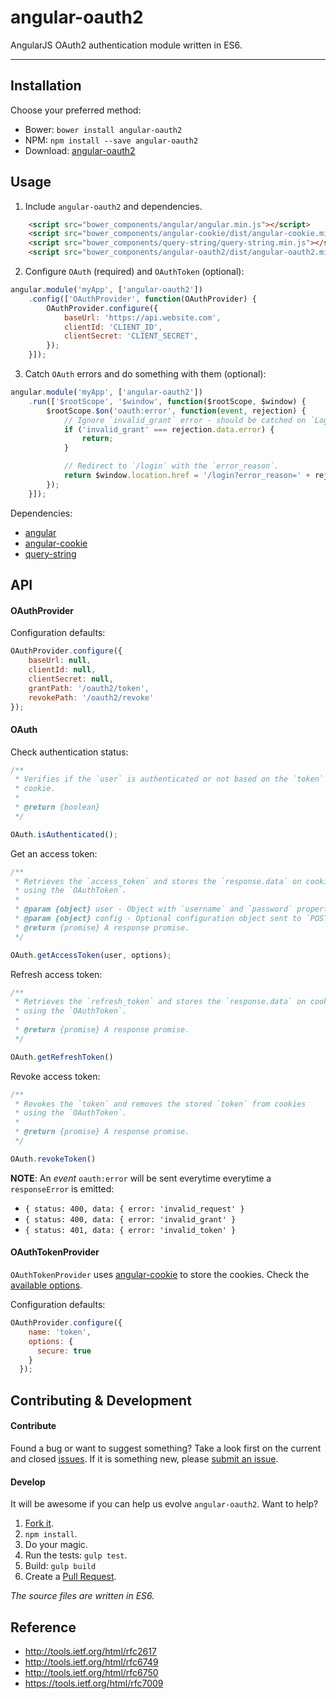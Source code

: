 # angular-oauth2

AngularJS OAuth2 authentication module written in ES6.

---

## Installation

Choose your preferred method:

* Bower: `bower install angular-oauth2`
* NPM: `npm install --save angular-oauth2`
* Download: [angular-oauth2](https://raw.github.com/seegno/angular-oauth2/master/angular-oauth2.min.js)

## Usage

1. Include `angular-oauth2` and dependencies.

```html
    <script src="bower_components/angular/angular.min.js"></script>
    <script src="bower_components/angular-cookie/dist/angular-cookie.min.js"></script>
    <script src="bower_components/query-string/query-string.min.js"></script>
    <script src="bower_components/angular-oauth2/dist/angular-oauth2.min.js"></script>
```

2. Configure `OAuth` (required) and `OAuthToken` (optional):

```js
angular.module('myApp', ['angular-oauth2'])
    .config(['OAuthProvider', function(OAuthProvider) {
        OAuthProvider.configure({
            baseUrl: 'https://api.website.com',
            clientId: 'CLIENT_ID',
            clientSecret: 'CLIENT_SECRET',
        });
    }]);
```

3. Catch `OAuth` errors and do something with them (optional):

```js
angular.module('myApp', ['angular-oauth2'])
    .run(['$rootScope', '$window', function($rootScope, $window) {
        $rootScope.$on('oauth:error', function(event, rejection) {
            // Ignore `invalid_grant` error - should be catched on `LoginController`.
            if ('invalid_grant' === rejection.data.error) {
                return;
            }

            // Redirect to `/login` with the `error_reason`.
            return $window.location.href = '/login?error_reason=' + rejection.data.error;
        });
    }]);
```

Dependencies:

* [angular](https://github.com/angular/angular.js)
* [angular-cookie](https://github.com/ivpusic/angular-cookie)
* [query-string](https://github.com/sindresorhus/query-string)

## API

#### OAuthProvider

Configuration defaults:

```js
OAuthProvider.configure({
    baseUrl: null,
    clientId: null,
    clientSecret: null,
    grantPath: '/oauth2/token',
    revokePath: '/oauth2/revoke'
});
```

#### OAuth

Check authentication status:

```js
/**
 * Verifies if the `user` is authenticated or not based on the `token`
 * cookie.
 *
 * @return {boolean}
 */

OAuth.isAuthenticated();
```

Get an access token:

```js
/**
 * Retrieves the `access_token` and stores the `response.data` on cookies
 * using the `OAuthToken`.
 *
 * @param {object} user - Object with `username` and `password` properties.
 * @param {object} config - Optional configuration object sent to `POST`.
 * @return {promise} A response promise.
 */

OAuth.getAccessToken(user, options);
```

Refresh access token:

```js
/**
 * Retrieves the `refresh_token` and stores the `response.data` on cookies
 * using the `OAuthToken`.
 *
 * @return {promise} A response promise.
 */

OAuth.getRefreshToken()
```

Revoke access token:

```js
/**
 * Revokes the `token` and removes the stored `token` from cookies
 * using the `OAuthToken`.
 *
 * @return {promise} A response promise.
 */

OAuth.revokeToken()
```

**NOTE**: An *event* `oauth:error` will be sent everytime everytime a `responseError` is emitted:

* `{ status: 400, data: { error: 'invalid_request' }`
* `{ status: 400, data: { error: 'invalid_grant' }`
* `{ status: 401, data: { error: 'invalid_token' }`

#### OAuthTokenProvider

`OAuthTokenProvider` uses [angular-cookie](https://github.com/ivpusic/angular-cookie) to store the cookies. Check the [available options](https://github.com/ivpusic/angular-cookie#options).

Configuration defaults:

```js
OAuthProvider.configure({
    name: 'token',
    options: {
      secure: true
    }
  });
```

## Contributing & Development

#### Contribute

Found a bug or want to suggest something? Take a look first on the current and closed [issues](https://github.com/seegno/angular-oauth2/issues). If it is something new, please [submit an issue](https://github.com/seegno/angular-oauth2/issues/new).

#### Develop

It will be awesome if you can help us evolve `angular-oauth2`. Want to help?

1. [Fork it](https://github.com/seegno/angular-oauth2).
2. `npm install`.
3. Do your magic.
4. Run the tests: `gulp test`.
5. Build: `gulp build`
6. Create a [Pull Request](https://github.com/seegno/angular-oauth2/compare).

*The source files are written in ES6.*

## Reference

* http://tools.ietf.org/html/rfc2617
* http://tools.ietf.org/html/rfc6749
* http://tools.ietf.org/html/rfc6750
* https://tools.ietf.org/html/rfc7009
